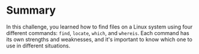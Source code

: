 # Summary

In this challenge, you learned how to find files on a Linux system using four different commands: `find`, `locate`, `which`, and `whereis`. Each command has its own strengths and weaknesses, and it's important to know which one to use in different situations.
